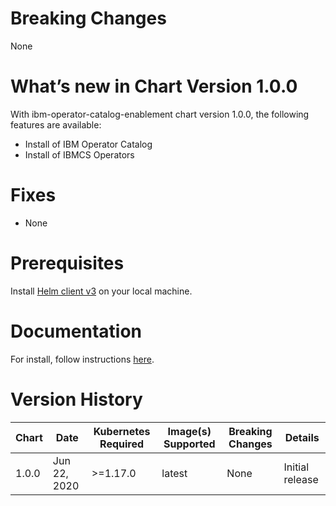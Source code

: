 # Breaking Changes
None

# What’s new in Chart Version 1.0.0

With ibm-operator-catalog-enablement chart version 1.0.0, the following  
features are available:
- Install of IBM Operator Catalog 
- Install of IBMCS Operators

# Fixes
* None 

# Prerequisites
Install [Helm client v3](https://cloud.ibm.com/docs/containers?topic=containers-helm#install_v3) on your local machine.

# Documentation
For install, follow instructions [here](https://ibm.biz/operator-catalog-readme).

# Version History

| Chart | Date | Kubernetes Required | Image(s) Supported | Breaking Changes | Details |
| ----- | ---- | ------------ | ------------------ | ---------------- | ------- |
| 1.0.0 | Jun 22, 2020| >=1.17.0 | latest | None | Initial release |

